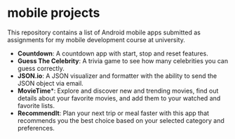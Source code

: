 # mobile projects
This repository contains a list of Android mobile apps submitted as assignments for my mobile development course at university.

- **Countdown**: A countdown app with start, stop and reset features.
- **Guess The Celebrity**: A trivia game to see how many celebrities you can guess correctly.
- **JSON.io**: A JSON visualizer and formatter with the ability to send the JSON object via email.
- **MovieTime***: Explore and discover new and trending movies, find out details about your favorite movies, and add them to your watched and favorite lists.
- **RecommendIt**: Plan your next trip or meal faster with this app that recommends you the best choice based on your selected category and preferences.
